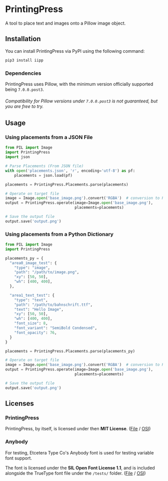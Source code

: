 # PrintingPress

A tool to place text and images onto a Pillow image object.

## Installation

You can install PrintingPress via PyPI using the following command:

```bash
pip3 install iipp
```

### Dependencies

PrintingPress uses Pillow, with the minimum version officially supported being `7.0.0.post3`.

###### Compatibility for Pillow versions under `7.0.0.post3` is not guaranteed, but you are free to try.

## Usage

### Using placements from a JSON File

```python
from PIL import Image
import PrintingPress
import json

# Parse Placements (From JSON file)
with open('placements.json', 'r', encoding='utf-8') as pf:
    placements = json.load(pf)

placements = PrintingPress.Placements.parse(placements)

# Operate on target file
image = Image.open('base_image.png').convert('RGBA')  # conversion to RGBA is required
output = PrintingPress.operate(image=Image.open('base_image.png'),
                               placements=placements)

# Save the output file
output.save('output.png')
```

### Using placements from a Python Dictionary

```python
from PIL import Image
import PrintingPress

placements_py = {
  "area0_image_test": {
    "type": "image",
    "path": "/path/to/image.png",
    "xy": [50, 50],
    "wh": [400, 400],
  },

  "area1_text_test": {
    "type": "text",
    "path": "/path/to/bahnschrift.ttf",
    "text": "Hello Image",
    "xy": [50, 50],
    "wh": [400, 400],
    "font_size": 8,
    "font_variant": "SemiBold Condensed",
    "font_opacity": 76,
  }
}

placements = PrintingPress.Placements.parse(placements_py)

# Operate on target file
image = Image.open('base_image.png').convert('RGBA')  # conversion to RGBA is required
output = PrintingPress.operate(image=Image.open('base_image.png'),
                               placements=placements)

# Save the output file
output.save('output.png')
```

## Licenses

### PrintingPress
PrintingPress, by itself, is licensed under then **MIT License**.
([File](https://github.com/interestingimages/PrintingPress/blob/master/LICENSE) / 
[OSI](https://opensource.org/licenses/MIT))

### Anybody
For testing, Etcetera Type Co's Anybody font is used for testing variable font support.

The font is licensed under the **SIL Open Font License 1.1**, and is included alongside the TrueType font file under the
`/tests/` folder.
([File](https://github.com/interestingimages/PrintingPress/blob/master/tests/SIL.txt) / 
[OSI](https://opensource.org/licenses/OFL-1.1))
